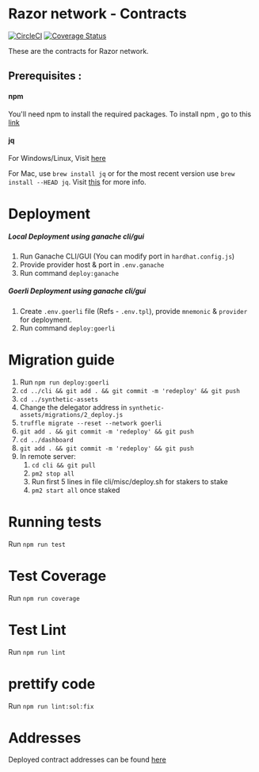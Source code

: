 # Razor network - Contracts

[![CircleCI](https://circleci.com/gh/razor-network/contracts/tree/master.svg?style=svg)](https://circleci.com/gh/razor-network/contracts/tree/master)
[![Coverage Status](https://coveralls.io/repos/github/razor-network/contracts/badge.svg?branch=master)](https://coveralls.io/github/razor-network/contracts?branch=master)

These are the contracts for Razor network.

## Prerequisites :
#### npm
You'll need npm to install the required packages.
To install npm , go to this [link](https://www.npmjs.com/get-npm)

#### jq 
For Windows/Linux, Visit [here](https://stedolan.github.io/jq/download/)

For Mac, use `brew install jq` or for the most recent version use `brew install --HEAD jq`. Visit [this](https://github.com/stedolan/jq/wiki/Installation) for more info.

# Deployment

##### Local Deployment using ganache cli/gui
1. Run Ganache CLI/GUI (You can modify port in `hardhat.config.js`)
2. Provide provider host & port in `.env.ganache`
3. Run command `deploy:ganache`

##### Goerli Deployment using ganache cli/gui
1. Create `.env.goerli` file (Refs - `.env.tpl`), provide `mnemonic` & `provider` for deployment.
2. Run command `deploy:goerli`

# Migration guide
1. Run `npm run deploy:goerli`
2. `cd ../cli && git add . && git commit -m 'redeploy' && git push`
3. `cd ../synthetic-assets`
4. Change the delegator address in `synthetic-assets/migrations/2_deploy.js`
5. `truffle migrate --reset --network goerli`
6. `git add . && git commit -m 'redeploy' && git push`
7. `cd ../dashboard`
8. `git add . && git commit -m 'redeploy' && git push`
9. In remote server:
   1. `cd cli && git pull`
   2. `pm2 stop all`
   3. Run first 5 lines in file cli/misc/deploy.sh for stakers to stake
   4. `pm2 start all` once staked

# Running tests
Run `npm run test`

# Test Coverage
Run `npm run coverage`

# Test Lint
Run `npm run lint`

# prettify code
Run `npm run lint:sol:fix`

# Addresses
Deployed contract addresses can be found [here](deployed/goerli/addresses.json)
